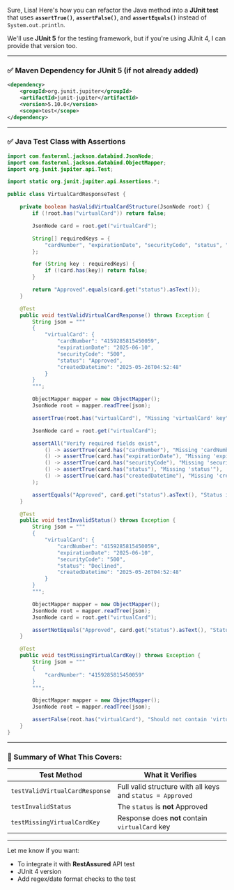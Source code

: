 Sure, Lisa! Here's how you can refactor the Java method into a **JUnit test** that uses **`assertTrue()`**, **`assertFalse()`**, and **`assertEquals()`** instead of `System.out.println`.

We'll use **JUnit 5** for the testing framework, but if you're using JUnit 4, I can provide that version too.

---

### ✅ **Maven Dependency for JUnit 5** (if not already added)

```xml
<dependency>
    <groupId>org.junit.jupiter</groupId>
    <artifactId>junit-jupiter</artifactId>
    <version>5.10.0</version>
    <scope>test</scope>
</dependency>
```

---

### ✅ **Java Test Class with Assertions**

```java
import com.fasterxml.jackson.databind.JsonNode;
import com.fasterxml.jackson.databind.ObjectMapper;
import org.junit.jupiter.api.Test;

import static org.junit.jupiter.api.Assertions.*;

public class VirtualCardResponseTest {

    private boolean hasValidVirtualCardStructure(JsonNode root) {
        if (!root.has("virtualCard")) return false;

        JsonNode card = root.get("virtualCard");

        String[] requiredKeys = {
            "cardNumber", "expirationDate", "securityCode", "status", "createdDatetime"
        };

        for (String key : requiredKeys) {
            if (!card.has(key)) return false;
        }

        return "Approved".equals(card.get("status").asText());
    }

    @Test
    public void testValidVirtualCardResponse() throws Exception {
        String json = """
        {
            "virtualCard": {
                "cardNumber": "4159285815450059",
                "expirationDate": "2025-06-10",
                "securityCode": "500",
                "status": "Approved",
                "createdDatetime": "2025-05-26T04:52:48"
            }
        }
        """;

        ObjectMapper mapper = new ObjectMapper();
        JsonNode root = mapper.readTree(json);

        assertTrue(root.has("virtualCard"), "Missing 'virtualCard' key");

        JsonNode card = root.get("virtualCard");

        assertAll("Verify required fields exist",
            () -> assertTrue(card.has("cardNumber"), "Missing 'cardNumber'"),
            () -> assertTrue(card.has("expirationDate"), "Missing 'expirationDate'"),
            () -> assertTrue(card.has("securityCode"), "Missing 'securityCode'"),
            () -> assertTrue(card.has("status"), "Missing 'status'"),
            () -> assertTrue(card.has("createdDatetime"), "Missing 'createdDatetime'")
        );

        assertEquals("Approved", card.get("status").asText(), "Status is not 'Approved'");
    }

    @Test
    public void testInvalidStatus() throws Exception {
        String json = """
        {
            "virtualCard": {
                "cardNumber": "4159285815450059",
                "expirationDate": "2025-06-10",
                "securityCode": "500",
                "status": "Declined",
                "createdDatetime": "2025-05-26T04:52:48"
            }
        }
        """;

        ObjectMapper mapper = new ObjectMapper();
        JsonNode root = mapper.readTree(json);
        JsonNode card = root.get("virtualCard");

        assertNotEquals("Approved", card.get("status").asText(), "Status should not be 'Approved'");
    }

    @Test
    public void testMissingVirtualCardKey() throws Exception {
        String json = """
        {
            "cardNumber": "4159285815450059"
        }
        """;

        ObjectMapper mapper = new ObjectMapper();
        JsonNode root = mapper.readTree(json);

        assertFalse(root.has("virtualCard"), "Should not contain 'virtualCard'");
    }
}
```

---

### 🧪 Summary of What This Covers:

| Test Method                    | What it Verifies                                           |
| ------------------------------ | ---------------------------------------------------------- |
| `testValidVirtualCardResponse` | Full valid structure with all keys and `status = Approved` |
| `testInvalidStatus`            | The `status` is **not** Approved                           |
| `testMissingVirtualCardKey`    | Response does **not** contain `virtualCard` key            |

---

Let me know if you want:

* To integrate it with **RestAssured** API test
* JUnit 4 version
* Add regex/date format checks to the test
